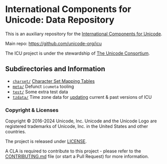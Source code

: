 # International Components for Unicode: Data Repository

This is an auxiliary repository for the [International Components for Unicode](http://site.icu-project.org).

Main repo: https://github.com/unicode-org/icu

The ICU project is under the stewardship of [The Unicode Consortium](https://www.unicode.org).

## Subdirectories and Information

- [`charset/`](./charset/) [Character Set Mapping Tables](http://site.icu-project.org/charts/charset)
- [`meta/`](./meta/) Defunct `icumeta` tooling
- [`test/`](./test/) Some extra test data
- [`tzdata/`](./tzdata/) Time zone data for
  [updating](https://unicode-org.github.io/icu/userguide/datetime/timezone/#updating-the-time-zone-data)
  current & past versions of ICU

### Copyright & Licenses

Copyright © 2016-2024 Unicode, Inc. Unicode and the Unicode Logo are registered trademarks of Unicode, Inc. in the United States and other countries.

The project is released under [LICENSE](./LICENSE).

A CLA is required to contribute to this project - please refer to the [CONTRIBUTING.md](https://github.com/unicode-org/.github/blob/main/.github/CONTRIBUTING.md) file (or start a Pull Request) for more information.

